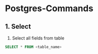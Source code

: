 # Postgres-Commands

## 1. Select



1. Select all fields from table
```sql
SELECT * FROM <table_name>
```